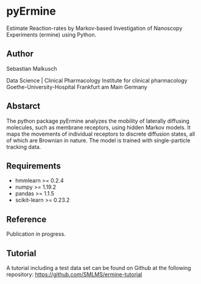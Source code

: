 # pyErmine
Estimate Reaction-rates by Markov-based Investigation of Nanoscopy Experiments (ermine) using Python.

## Author
Sebastian Malkusch

Data Science | Clinical Pharmacology
Institute for clinical pharmacology
Goethe-University-Hospital
Frankfurt am Main
Germany

## Abstarct
The python package pyErmine analyzes the mobility of laterally diffusing molecules, such as membrane receptors, using hidden Markov models. It maps the movements of individual receptors to discrete diffusion states, all of which are Brownian in nature. The model is trained with single-particle tracking data.

## Requirements
* hmmlearn >= 0.2.4
* numpy >= 1.19.2
* pandas >= 1.1.5
* scikit-learn >= 0.23.2

## Reference
Publication in progress.

## Tutorial
A tutorial including a test data set can be found on Github at the following repository: https://github.com/SMLMS/ermine-tutorial

